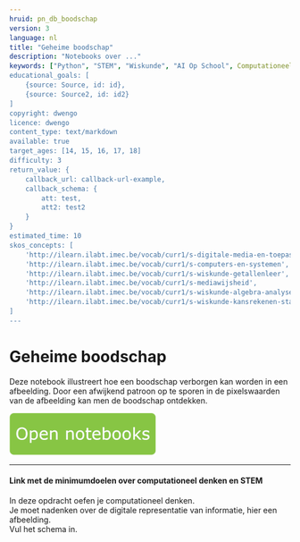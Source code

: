 ```yaml
---
hruid: pn_db_boodschap
version: 3
language: nl
title: "Geheime boodschap"
description: "Notebooks over ..."
keywords: ["Python", "STEM", "Wiskunde", "AI Op School", Computationeel denken"]
educational_goals: [
    {source: Source, id: id}, 
    {source: Source2, id: id2}
]
copyright: dwengo
licence: dwengo
content_type: text/markdown
available: true
target_ages: [14, 15, 16, 17, 18]
difficulty: 3
return_value: {
    callback_url: callback-url-example,
    callback_schema: {
        att: test,
        att2: test2
    }
}
estimated_time: 10
skos_concepts: [
    'http://ilearn.ilabt.imec.be/vocab/curr1/s-digitale-media-en-toepassingen', 
    'http://ilearn.ilabt.imec.be/vocab/curr1/s-computers-en-systemen', 
    'http://ilearn.ilabt.imec.be/vocab/curr1/s-wiskunde-getallenleer', 
    'http://ilearn.ilabt.imec.be/vocab/curr1/s-mediawijsheid', 
    'http://ilearn.ilabt.imec.be/vocab/curr1/s-wiskunde-algebra-analyse', 
    'http://ilearn.ilabt.imec.be/vocab/curr1/s-wiskunde-kansrekenen-statistiek'
]
---
```


# Geheime boodschap

 Deze notebook illustreert hoe een boodschap verborgen kan worden in een afbeelding. Door een afwijkend patroon op te sporen in de pixelswaarden van de afbeelding kan men de boodschap ontdekken. 
 
[![](embed/Knop.png "Knop")](https://kiks.ilabt.imec.be/jupyterhub/?id=1520 "Notebooks Geheime boodschap")

--------------
#### Link met de minimumdoelen over computationeel denken en STEM
In deze opdracht oefen je computationeel denken. <br>
Je moet nadenken over de digitale representatie van informatie, hier een afbeelding.<br>
Vul het schema in.


